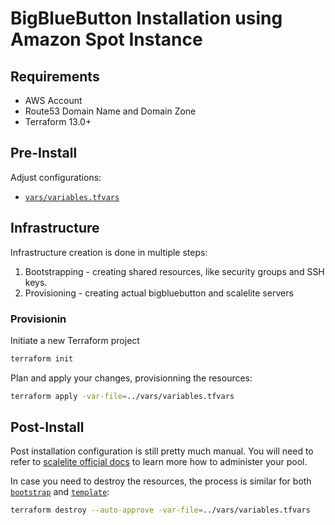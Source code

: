 # BigBlueButton Installation using Amazon Spot Instance

## Requirements

- AWS Account
- Route53 Domain Name and Domain Zone
- Terraform 13.0+

## Pre-Install

Adjust configurations:

- [`vars/variables.tfvars`](vars/variables.tfvars)

## Infrastructure

Infrastructure creation is done in multiple steps:

1. Bootstrapping - creating shared resources, like security groups and SSH keys.
2. Provisioning - creating actual bigbluebutton and scalelite servers

### Provisionin

Initiate a new Terraform project 

```sh
terraform init
```

Plan and apply your changes, provisionning the resources:

```sh
terraform apply -var-file=../vars/variables.tfvars
```

## Post-Install

Post installation configuration is still pretty much manual. You will need to refer to [scalelite official docs](https://github.com/blindsidenetworks/scalelite#administration) to learn more how to administer your pool.

In case you need to destroy the resources, the process is similar for both [`bootstrap`](bootstrap) and [`template`](template):

```sh
terraform destroy --auto-approve -var-file=../vars/variables.tfvars
```
